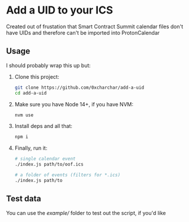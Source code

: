 # Add a UID to your ICS

Created out of frustation that Smart Contract Summit calendar files don't have UIDs and therefore can't be imported into ProtonCalendar

## Usage

I should probably wrap this up but:

1. Clone this project:
    ```sh
    git clone https://github.com/0xcharchar/add-a-uid
    cd add-a-uid
    ```
2. Make sure you have Node 14+, if you have NVM:
    ```sh
    nvm use
    ```
3. Install deps and all that:
    ```sh
    npm i
    ```
4. Finally, run it:
    ```sh
    # single calendar event
    ./index.js path/to/oof.ics
    
    # a folder of events (filters for *.ics)
    ./index.js path/to
    ```
    
## Test data

You can use the *example/* folder to test out the script, if you'd like
